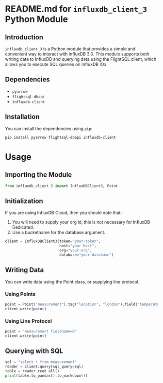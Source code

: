# README.md for `influxdb_client_3` Python Module

## Introduction

`influxdb_client_3` is a Python module that provides a simple and convenient way to interact with InfluxDB 3.0. This module supports both writing data to InfluxDB and querying data using the FlightSQL client, which allows you to execute SQL queries on InfluxDB IOx.

## Dependencies

- `pyarrow`
- `flightsql-dbapi`
- `influxdb-client`

## Installation

You can install the dependencies using `pip`:

```bash
pip install pyarrow flightsql-dbapi influxdb-client
```

# Usage
## Importing the Module
```python
from influxdb_client_3 import InfluxDBClient3, Point
```

## Initialization
If you are using InfluxDB Cloud, then you should note that:
1. You will need to supply your org id, this is not necessary for InfluxDB Dedicated.
2. Use a bucketname for the database argument.

```python
client = InfluxDBClient3(token="your-token",
                         host="your-host",
                         org="your-org",
                         database="your-database")
```

## Writing Data
You can write data using the Point class, or supplying line protocol.

### Using Points
```python
point = Point("measurement").tag("location", "london").field("temperature", 42)
client.write(point)
```
### Using Line Protocol
```python
point = "measurement fieldname=0"
client.write(point)
```

## Querying with SQL
```python
sql = "select * from measurement"
reader = client.query(sql_query=sql)
table = reader.read_all()
print(table.to_pandas().to_markdown())
```

